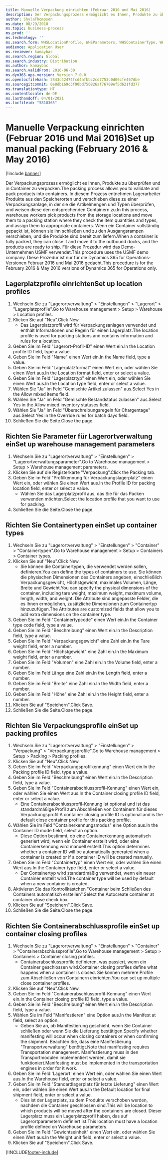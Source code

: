 ```yaml
---
title: Manuelle Verpackung einrichten (Februar 2016 und Mai 2016)
description: Der Verpackungsprozess ermöglicht es Ihnen, Produkte zu überprüfen und in Container zu verpacken.
author: ShylaThompson
ms.date: 08/29/2018
ms.topic: business-process
ms.prod: ''
ms.technology: ''
ms.search.form: WHSLocationProfile, WHSParameters, WHSContainerType, WHSPackProfile, WHSCloseContainerProfile, InventLocationIdLookup, UnitOfMeasureLookup
audience: Application User
ms.reviewer: kamaybac
ms.search.region: Global
ms.search.industry: Distribution
ms.author: kamaybac
ms.search.validFrom: 2016-06-30
ms.dyn365.ops.version: Version 7.0.0
ms.openlocfilehash: 2843c42474fcd4afbbc2cd7753c0d06cfe467dbe
ms.sourcegitcommit: 0e8db169c3f90bd750826af76709ef5d621fd377
ms.translationtype: HT
ms.contentlocale: de-DE
ms.lasthandoff: 04/01/2021
ms.locfileid: "5810365"
---
```

# <a name="set-up-manual-packing-february-2016--may-2016"></a><span data-ttu-id="e293d-103">Manuelle Verpackung einrichten (Februar 2016 und Mai 2016)</span><span class="sxs-lookup"><span data-stu-id="e293d-103">Set up manual packing (February 2016 & May 2016)</span></span>

[!include [banner](../../includes/banner.md)]

<span data-ttu-id="e293d-104">Der Verpackungsprozess ermöglicht es Ihnen, Produkte zu überprüfen und in Container zu verpacken.</span><span class="sxs-lookup"><span data-stu-id="e293d-104">The packing process allows you to validate and pack products into containers.</span></span> <span data-ttu-id="e293d-105">In diesem Prozess entnehmen Lagerarbeiter Produkte aus den Speicherorten und verschieben diese zu einer Verpackungsanlage, in der sie die Artikelmengen und Typen überprüfen, und weisen diese den entsprechenden Containern zu.</span><span class="sxs-lookup"><span data-stu-id="e293d-105">In this process, warehouse workers pick products from the storage locations and move them to a packing station where they check the item quantities and types, and assign them to appropriate containers.</span></span> <span data-ttu-id="e293d-106">Wenn ein Container vollständig gepackt ist, können sie ihn schließen und zu den Ausgangsrampen verschieben, und die Produkte sind bereit zum liefern.</span><span class="sxs-lookup"><span data-stu-id="e293d-106">When a container is fully packed, they can close it and move it to the outbound docks, and the products are ready to ship.</span></span> <span data-ttu-id="e293d-107">Für diese Prozedur wird das Demo-Unternehmen USMF verwendet.</span><span class="sxs-lookup"><span data-stu-id="e293d-107">This procedure uses the USMF demo company.</span></span> <span data-ttu-id="e293d-108">Diese Prozedur ist nur für die Dynamics 365 for Operations-Versionen Februar 2016 und Mai 2016 gedacht.</span><span class="sxs-lookup"><span data-stu-id="e293d-108">This procedure is for the February 2016 & May 2016 versions of Dynamics 365 for Operations only.</span></span>


## <a name="set-up-location-profiles"></a><span data-ttu-id="e293d-109">Lagerplatzprofile einrichten</span><span class="sxs-lookup"><span data-stu-id="e293d-109">Set up location profiles</span></span>
1. <span data-ttu-id="e293d-110">Wechseln Sie zu "Lagerortverwaltung" > "Einstellungen" > "Lagerort" > "Lagerplatzprofile".</span><span class="sxs-lookup"><span data-stu-id="e293d-110">Go to Warehouse management > Setup > Warehouse > Location profiles.</span></span>
2. <span data-ttu-id="e293d-111">Klicken Sie auf "Neu".</span><span class="sxs-lookup"><span data-stu-id="e293d-111">Click New.</span></span>
    * <span data-ttu-id="e293d-112">Das Lagerplatzprofil wird für Verpackungsanlagen verwendet und enthält Informationen und Regeln für einen Lagerplatz.</span><span class="sxs-lookup"><span data-stu-id="e293d-112">The location profile is used for packing stations and contains information and rules for a location.</span></span>  
3. <span data-ttu-id="e293d-113">Geben Sie im Feld "Lagerort-Profil-ID" einen Wert ein.</span><span class="sxs-lookup"><span data-stu-id="e293d-113">In the Location profile ID field, type a value.</span></span>
4. <span data-ttu-id="e293d-114">Geben Sie im Feld "Name" einen Wert ein.</span><span class="sxs-lookup"><span data-stu-id="e293d-114">In the Name field, type a value.</span></span>
5. <span data-ttu-id="e293d-115">Geben Sie im Feld "Lagerplatzformat" einen Wert ein, oder wählen Sie einen Wert aus.</span><span class="sxs-lookup"><span data-stu-id="e293d-115">In the Location format field, enter or select a value.</span></span>
6. <span data-ttu-id="e293d-116">Geben Sie im Feld "Lagerplatztyp" einen Wert ein, oder wählen Sie einen Wert aus.</span><span class="sxs-lookup"><span data-stu-id="e293d-116">In the Location type field, enter or select a value.</span></span>
7. <span data-ttu-id="e293d-117">Wählen Sie "Ja" im Feld "Gemischte Artikel zulassen" aus.</span><span class="sxs-lookup"><span data-stu-id="e293d-117">Select Yes in the Allow mixed items field.</span></span>
8. <span data-ttu-id="e293d-118">Wählen Sie "Ja" im Feld "Gemischte Bestandstatus zulassen" aus.</span><span class="sxs-lookup"><span data-stu-id="e293d-118">Select Yes in the Allow mixed  inventory statuses field.</span></span>
9. <span data-ttu-id="e293d-119">Wählen Sie "Ja" im Feld "Überschreibungsregeln für Chargentage" aus.</span><span class="sxs-lookup"><span data-stu-id="e293d-119">Select Yes in the Override rules for batch days field.</span></span>
10. <span data-ttu-id="e293d-120">Schließen Sie die Seite.</span><span class="sxs-lookup"><span data-stu-id="e293d-120">Close the page.</span></span>

## <a name="set-up-warehouse-management-parameters"></a><span data-ttu-id="e293d-121">Richten Sie Parameter für Lagerortverwaltung ein</span><span class="sxs-lookup"><span data-stu-id="e293d-121">Set up warehouse management parameters</span></span> 
1. <span data-ttu-id="e293d-122">Wechseln Sie zu "Lagerortverwaltung" > "Einstellungen" > "Lagerortverwaltungsparameter".</span><span class="sxs-lookup"><span data-stu-id="e293d-122">Go to Warehouse management > Setup > Warehouse management parameters.</span></span>
2. <span data-ttu-id="e293d-123">Klicken Sie auf die Registerkarte "Verpackung".</span><span class="sxs-lookup"><span data-stu-id="e293d-123">Click the Packing tab.</span></span>
3. <span data-ttu-id="e293d-124">Geben Sie im Feld "Profilkennung für Verpackungslagerplatz" einen Wert ein, oder wählen Sie einen Wert aus.</span><span class="sxs-lookup"><span data-stu-id="e293d-124">In the Profile ID for packing location field, enter or select a value.</span></span>
    * <span data-ttu-id="e293d-125">Wählen Sie das Lagerplatzprofil aus, das Sie für das Packen verwenden möchten.</span><span class="sxs-lookup"><span data-stu-id="e293d-125">Select the location profile that you want to use for packing.</span></span>  
4. <span data-ttu-id="e293d-126">Schließen Sie die Seite.</span><span class="sxs-lookup"><span data-stu-id="e293d-126">Close the page.</span></span>

## <a name="set-up-container-types"></a><span data-ttu-id="e293d-127">Richten Sie Containertypen ein</span><span class="sxs-lookup"><span data-stu-id="e293d-127">Set up container types</span></span>
1. <span data-ttu-id="e293d-128">Wechseln Sie zu "Lagerortverwaltung" > "Einstellungen" > "Container" > "Containertypen".</span><span class="sxs-lookup"><span data-stu-id="e293d-128">Go to Warehouse management > Setup > Containers > Container types.</span></span>
2. <span data-ttu-id="e293d-129">Klicken Sie auf "Neu".</span><span class="sxs-lookup"><span data-stu-id="e293d-129">Click New.</span></span>
    * <span data-ttu-id="e293d-130">Sie können die Containertypen, die verwendet werden sollen, definieren.</span><span class="sxs-lookup"><span data-stu-id="e293d-130">You can define the types of containers to use.</span></span> <span data-ttu-id="e293d-131">Sie können die physischen Dimensionen des Containers angeben, einschließlich Verpackungsgewicht, Höchstgewicht, maximales Volumen, Länge, Breite und Gewicht.</span><span class="sxs-lookup"><span data-stu-id="e293d-131">You can specify the physical dimensions of the container, including tare weight, maximum weight, maximum volume, length, width, and weight.</span></span>  <span data-ttu-id="e293d-132">Die Attribute sind angepasste Felder, die es Ihnen ermöglichen, zusätzliche Dimensionen zum Containertyp hinzuzufügen.</span><span class="sxs-lookup"><span data-stu-id="e293d-132">The Attributes are customized fields that allow you to add extra dimensions on the container type.</span></span>     
3. <span data-ttu-id="e293d-133">Geben Sie im Feld "Containertypcode" einen Wert ein.</span><span class="sxs-lookup"><span data-stu-id="e293d-133">In the Container type code field, type a value.</span></span>
4. <span data-ttu-id="e293d-134">Geben Sie im Feld "Beschreibung" einen Wert ein.</span><span class="sxs-lookup"><span data-stu-id="e293d-134">In the Description field, type a value.</span></span>
5. <span data-ttu-id="e293d-135">Geben Sie im Feld "Verpackungsgewicht" eine Zahl ein.</span><span class="sxs-lookup"><span data-stu-id="e293d-135">In the Tare weight field, enter a number.</span></span>
6. <span data-ttu-id="e293d-136">Geben Sie im Feld "Höchstgewicht" eine Zahl ein.</span><span class="sxs-lookup"><span data-stu-id="e293d-136">In the Maximum weight field, enter a number.</span></span>
7. <span data-ttu-id="e293d-137">Geben Sie im Feld "Volumen" eine Zahl ein.</span><span class="sxs-lookup"><span data-stu-id="e293d-137">In the Volume field, enter a number.</span></span>
8. <span data-ttu-id="e293d-138">Geben Sie im Feld Länge eine Zahl ein.</span><span class="sxs-lookup"><span data-stu-id="e293d-138">In the Length field, enter a number.</span></span>
9. <span data-ttu-id="e293d-139">Geben Sie im Feld "Breite" eine Zahl ein.</span><span class="sxs-lookup"><span data-stu-id="e293d-139">In the Width field, enter a number.</span></span>
10. <span data-ttu-id="e293d-140">Geben Sie im Feld "Höhe" eine Zahl ein.</span><span class="sxs-lookup"><span data-stu-id="e293d-140">In the Height field, enter a number.</span></span>
11. <span data-ttu-id="e293d-141">Klicken Sie auf "Speichern".</span><span class="sxs-lookup"><span data-stu-id="e293d-141">Click Save.</span></span>
12. <span data-ttu-id="e293d-142">Schließen Sie die Seite.</span><span class="sxs-lookup"><span data-stu-id="e293d-142">Close the page.</span></span>

## <a name="set-up-packing-profiles"></a><span data-ttu-id="e293d-143">Richten Sie Verpackungsprofile ein</span><span class="sxs-lookup"><span data-stu-id="e293d-143">Set up packing profiles</span></span>
1. <span data-ttu-id="e293d-144">Wechseln Sie zu "Lagerortverwaltung" > "Einstellungen" > "Verpackung" > "Verpackungsprofile".</span><span class="sxs-lookup"><span data-stu-id="e293d-144">Go to Warehouse management > Setup > Packing > Packing profiles.</span></span>
2. <span data-ttu-id="e293d-145">Klicken Sie auf "Neu".</span><span class="sxs-lookup"><span data-stu-id="e293d-145">Click New.</span></span>
3. <span data-ttu-id="e293d-146">Geben Sie im Feld "Verpackungsprofilkennung" einen Wert ein.</span><span class="sxs-lookup"><span data-stu-id="e293d-146">In the Packing profile ID field, type a value.</span></span>
4. <span data-ttu-id="e293d-147">Geben Sie im Feld "Beschreibung" einen Wert ein.</span><span class="sxs-lookup"><span data-stu-id="e293d-147">In the Description field, type a value.</span></span>
5. <span data-ttu-id="e293d-148">Geben Sie im Feld "Containerabschlussprofil-Kennung" einen Wert ein, oder wählen Sie einen Wert aus.</span><span class="sxs-lookup"><span data-stu-id="e293d-148">In the Container closing profile ID field, enter or select a value.</span></span>
    * <span data-ttu-id="e293d-149">Eine Containerabschlussprofil-Kennung ist optional und ist das standardmäßige Profil zum Abschließen von Containern für dieses Verpackungsprofil.</span><span class="sxs-lookup"><span data-stu-id="e293d-149">A container closing profile ID is optional and is the default close container profile for this packing profile.</span></span>  
6. <span data-ttu-id="e293d-150">Wählen Sie im Feld "Containerkennungsmodus" eine Option aus.</span><span class="sxs-lookup"><span data-stu-id="e293d-150">In the Container ID mode field, select an option.</span></span>
    * <span data-ttu-id="e293d-151">Diese Option bestimmt, ob eine Containerkennung automatisch generiert wird, wenn ein Container erstellt wird, oder eine Containerkennung wird manuell erstellt.</span><span class="sxs-lookup"><span data-stu-id="e293d-151">This option determines whether a container ID will be automatically generated when a container is created or if a container ID will be created manually.</span></span>  
7. <span data-ttu-id="e293d-152">Geben Sie im Feld "Containertyp" einen Wert ein, oder wählen Sie einen Wert aus.</span><span class="sxs-lookup"><span data-stu-id="e293d-152">In the Container type field, enter or select a value.</span></span>
    * <span data-ttu-id="e293d-153">Der Containertyp wird standardmäßig verwendet, wenn ein neuer Container erstellt wird.</span><span class="sxs-lookup"><span data-stu-id="e293d-153">The container type will be used by default when a new container is created.</span></span>  
8. <span data-ttu-id="e293d-154">Aktivieren Sie das Kontrollkästchen "Container beim Schließen des Containers automatisch erstellen".</span><span class="sxs-lookup"><span data-stu-id="e293d-154">Select the Autocreate container at container close check box.</span></span>
9. <span data-ttu-id="e293d-155">Klicken Sie auf "Speichern".</span><span class="sxs-lookup"><span data-stu-id="e293d-155">Click Save.</span></span>
10. <span data-ttu-id="e293d-156">Schließen Sie die Seite.</span><span class="sxs-lookup"><span data-stu-id="e293d-156">Close the page.</span></span>

## <a name="set-up-container-closing-profiles"></a><span data-ttu-id="e293d-157">Richten Sie Containerabschlussprofile ein</span><span class="sxs-lookup"><span data-stu-id="e293d-157">Set up container closing profiles</span></span>
1. <span data-ttu-id="e293d-158">Wechseln Sie zu "Lagerortverwaltung" > "Einstellungen" > "Container" > "Containerabschlussprofile".</span><span class="sxs-lookup"><span data-stu-id="e293d-158">Go to Warehouse management > Setup > Containers > Container closing profiles.</span></span>
    * <span data-ttu-id="e293d-159">Containerabschlussprofile definieren, was passiert, wenn ein Container geschlossen wird.</span><span class="sxs-lookup"><span data-stu-id="e293d-159">Container closing profiles define what happens when a container is closed.</span></span> <span data-ttu-id="e293d-160">Sie können mehrere Profile zum Abschließen von Containern einrichten.</span><span class="sxs-lookup"><span data-stu-id="e293d-160">You can set up multiple close container profiles.</span></span>       
2. <span data-ttu-id="e293d-161">Klicken Sie auf "Neu".</span><span class="sxs-lookup"><span data-stu-id="e293d-161">Click New.</span></span>
3. <span data-ttu-id="e293d-162">Geben Sie im Feld "Containerabschlussprofil-Kennung" einen Wert ein.</span><span class="sxs-lookup"><span data-stu-id="e293d-162">In the Container closing profile ID field, type a value.</span></span>
4. <span data-ttu-id="e293d-163">Geben Sie im Feld "Beschreibung" einen Wert ein.</span><span class="sxs-lookup"><span data-stu-id="e293d-163">In the Description field, type a value.</span></span>
5. <span data-ttu-id="e293d-164">Wählen Sie im Feld "Manifestieren" eine Option aus.</span><span class="sxs-lookup"><span data-stu-id="e293d-164">In the Manifest at field, select an option.</span></span>
    * <span data-ttu-id="e293d-165">Geben Sie an, ob Manifestierung geschieht, wenn Sie Container schließen oder wenn Sie die Lieferung bestätigen.</span><span class="sxs-lookup"><span data-stu-id="e293d-165">Specify whether manifesting will occur when closing containers or when confirming the shipment.</span></span> <span data-ttu-id="e293d-166">Beachten Sie, dass eine Manifestierung "Transportverwaltung" benötigt.</span><span class="sxs-lookup"><span data-stu-id="e293d-166">Note that manifesting requires Transportation management.</span></span> <span data-ttu-id="e293d-167">Manifestierung muss in den Transportmodulen implementiert werden, damit sie funktioniert.</span><span class="sxs-lookup"><span data-stu-id="e293d-167">Manifesting must be implemented in the transportation engines in order for it work.</span></span>  
6. <span data-ttu-id="e293d-168">Geben Sie im Feld 'Lagerort' einen Wert ein, oder wählen Sie einen Wert aus.</span><span class="sxs-lookup"><span data-stu-id="e293d-168">In the Warehouse field, enter or select a value.</span></span>
7. <span data-ttu-id="e293d-169">Geben Sie im Feld "Standardlagerplatz für letzte Lieferung" einen Wert ein, oder wählen Sie einen Wert aus.</span><span class="sxs-lookup"><span data-stu-id="e293d-169">In the Default location for final shipment field, enter or select a value.</span></span>
    * <span data-ttu-id="e293d-170">Dies ist der Lagerplatz, zu dem Produkte verschoben werden, nachdem die Container geschlossen sind.</span><span class="sxs-lookup"><span data-stu-id="e293d-170">This will be location to which products will be moved after the containers are closed.</span></span> <span data-ttu-id="e293d-171">Dieser Lagerplatz muss ein Lagerplatzprofil haben, das auf Lagerortparametern definiert ist.</span><span class="sxs-lookup"><span data-stu-id="e293d-171">This location must have a location profile defined on Warehouse parameters.</span></span>  
8. <span data-ttu-id="e293d-172">Geben Sie im Feld "Gewichtseinheit" einen Wert ein, oder wählen Sie einen Wert aus.</span><span class="sxs-lookup"><span data-stu-id="e293d-172">In the Weight unit field, enter or select a value.</span></span>
9. <span data-ttu-id="e293d-173">Klicken Sie auf "Speichern".</span><span class="sxs-lookup"><span data-stu-id="e293d-173">Click Save.</span></span>



[!INCLUDE[footer-include](../../../includes/footer-banner.md)]